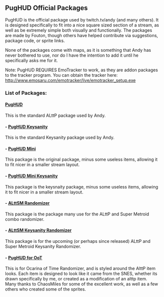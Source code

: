 ## PugHUD Official Packages

PugHUD is the official package used by twitch.tv/andy (and many others). It is designed specifically to fit into a nice square sized section of a stream, as well as be extremely simple both visually and functionally. The packages are made by Fouton, though others have helped contribute via suggestions, package code, or sprite links.

None of the packages come with maps, as it is something that Andy has never bothered to use, nor do I have the intention to add it until he specifically asks me for it.

Note: PugHUD REQUIRES EmoTracker to work, as they are addon packages to the tracker program. You can obtain the tracker here: http://www.emosaru.com/emotracker/live/emotracker_setup.exe



### List of Packages:

#### [PugHUD](../blob/master/PugHUD.zip)
This is the standard ALttP package used by Andy.

#### - [PugHUD Keysanity](../blob/master/PugHUD_Keysanity.zip)
This is the standard Keysanity package used by Andy.

#### - [PugHUD Mini](../blob/master/PugHUD_Mini.zip)
This package is the original package, minus some useless items, allowing it to fit nicer in a smaller stream layout.

#### - [PugHUD Mini Keysanity](../blob/master/PugHUD_Mini_Keys.zip)
This package is the keysnaity package, minus some useless items, allowing it to fit nicer in a smaller stream layout.

#### - [ALttSM Randomizer](../blob/master/alttsm_itemsonly_fouton.zip)
This package is the package many use for the ALttP and Super Metroid combo randomizer.

#### - [ALttSM Keysanity Randomizer](../blob/master/alttsm_keysanity_itemsonly_fouton.zip)
This package is for the upcoming (or perhaps since released) ALttP and Super Metroid Keysanity Randomizer.

#### - [PugHUD for OoT](../blob/master/PugHUD_for_OoT.zip)
This is for Ocarina of Time Randomizer, and is styled around the AlttP item looks. Each item is designed to look like it came from the SNES, whether its drawn specifically by me, or created as a modification of an alttp item. Many thanks to ChaosMiles for some of the excellent work, as well as a few others who created some of the sprites.
